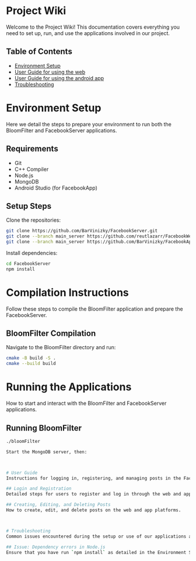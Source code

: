 # Project Wiki

Welcome to the Project Wiki! This documentation covers everything you need to set up, run, and use the applications involved in our project.

## Table of Contents
- [Environment Setup](EnvironmentSetup.md)
- [User Guide for using the web](WebUserGuide.md)
- [User Guide for using the android app](AppUserGuide.md)
- [Troubleshooting](Troubleshooting.md)





# Environment Setup
Here we detail the steps to prepare your environment to run both the BloomFilter and FacebookServer applications.

## Requirements
- Git
- C++ Compiler
- Node.js
- MongoDB
- Android Studio (for FacebookApp)

## Setup Steps
Clone the repositories:
```bash
git clone https://github.com/BarVinizky/FacebookServer.git
git clone --branch main_server https://github.com/reutlazarr/FacebookWeb.git
git clone --branch main_server https://github.com/BarVinizky/FacebookApp.git
```

Install dependencies:
```bash
cd FacebookServer
npm install
```


# Compilation Instructions
Follow these steps to compile the BloomFilter application and prepare the FacebookServer.

## BloomFilter Compilation
Navigate to the BloomFilter directory and run:
```bash
cmake -B build -S .
cmake --build build
```


# Running the Applications
How to start and interact with the BloomFilter and FacebookServer applications.

## Running BloomFilter
```bash
./bloomFilter

Start the MongoDB server, then:



# User Guide
Instructions for logging in, registering, and managing posts in the FacebookServer applications.

## Login and Registration
Detailed steps for users to register and log in through the web and app clients.

## Creating, Editing, and Deleting Posts
How to create, edit, and delete posts on the web and app platforms.



# Troubleshooting
Common issues encountered during the setup or use of our applications and how to resolve them.

## Issue: Dependency errors in Node.js
Ensure that you have run `npm install` as detailed in the Environment Setup.